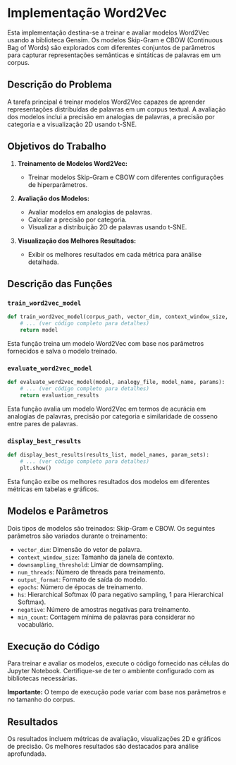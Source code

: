 # Implementação Word2Vec

Esta implementação destina-se a treinar e avaliar modelos Word2Vec usando a biblioteca Gensim. Os modelos Skip-Gram e CBOW (Continuous Bag of Words) são explorados com diferentes conjuntos de parâmetros para capturar representações semânticas e sintáticas de palavras em um corpus.

## Descrição do Problema

A tarefa principal é treinar modelos Word2Vec capazes de aprender representações distribuídas de palavras em um corpus textual. A avaliação dos modelos inclui a precisão em analogias de palavras, a precisão por categoria e a visualização 2D usando t-SNE.

## Objetivos do Trabalho

1. **Treinamento de Modelos Word2Vec:**
   - Treinar modelos Skip-Gram e CBOW com diferentes configurações de hiperparâmetros.

2. **Avaliação dos Modelos:**
   - Avaliar modelos em analogias de palavras.
   - Calcular a precisão por categoria.
   - Visualizar a distribuição 2D de palavras usando t-SNE.

3. **Visualização dos Melhores Resultados:**
   - Exibir os melhores resultados em cada métrica para análise detalhada.

## Descrição das Funções

### `train_word2vec_model`

```python
def train_word2vec_model(corpus_path, vector_dim, context_window_size, downsampling_threshold, num_threads, output_format, epochs, hs, negative, min_count):
    # ... (ver código completo para detalhes)
    return model
```

Esta função treina um modelo Word2Vec com base nos parâmetros fornecidos e salva o modelo treinado.

### `evaluate_word2vec_model`

```python
def evaluate_word2vec_model(model, analogy_file, model_name, params):
    # ... (ver código completo para detalhes)
    return evaluation_results
```

Esta função avalia um modelo Word2Vec em termos de acurácia em analogias de palavras, precisão por categoria e similaridade de cosseno entre pares de palavras.

### `display_best_results`

```python
def display_best_results(results_list, model_names, param_sets):
    # ... (ver código completo para detalhes)
    plt.show()
```

Esta função exibe os melhores resultados dos modelos em diferentes métricas em tabelas e gráficos.

## Modelos e Parâmetros

Dois tipos de modelos são treinados: Skip-Gram e CBOW. Os seguintes parâmetros são variados durante o treinamento:

- `vector_dim`: Dimensão do vetor de palavra.
- `context_window_size`: Tamanho da janela de contexto.
- `downsampling_threshold`: Limiar de downsampling.
- `num_threads`: Número de threads para treinamento.
- `output_format`: Formato de saída do modelo.
- `epochs`: Número de épocas de treinamento.
- `hs`: Hierarchical Softmax (0 para negativo sampling, 1 para Hierarchical Softmax).
- `negative`: Número de amostras negativas para treinamento.
- `min_count`: Contagem mínima de palavras para considerar no vocabulário.

## Execução do Código

Para treinar e avaliar os modelos, execute o código fornecido nas células do Jupyter Notebook. Certifique-se de ter o ambiente configurado com as bibliotecas necessárias.

**Importante:** O tempo de execução pode variar com base nos parâmetros e no tamanho do corpus.

## Resultados

Os resultados incluem métricas de avaliação, visualizações 2D e gráficos de precisão. Os melhores resultados são destacados para análise aprofundada.
